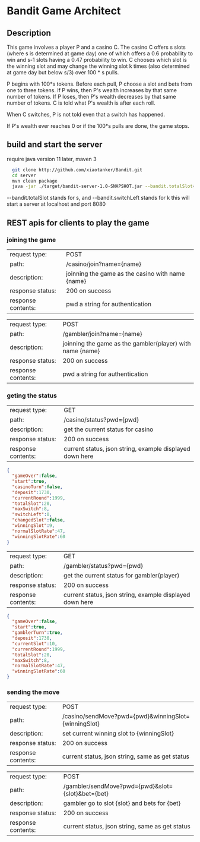 # Bandit Game Architect
## Description

This game involves a player P and a casino C. The casino C offers s slots (where s is determined at game day) one of which offers a 0.6 probability to win and s-1 slots having a 0.47 probability to win. C chooses which slot is the winning slot and may change the winning slot k times (also determined at game day but below s/3) over 100 * s pulls.

P begins with 100*s tokens. Before each pull, P choose a slot and bets from one to three tokens. If P wins, then P's wealth increases by that same number of tokens. If P loses, then P's wealth decreases by that same number of tokens. C is told what P's wealth is after each roll.

When C switches, P is not told even that a switch has happened.

If P's wealth ever reaches 0 or if the 100*s pulls are done, the game stops.

## build and start the server
require java version 11 later, maven 3
```bash
  git clone http://github.com/xiaotanker/Bandit.git
  cd server
  mvn clean package
  java -jar ./target/bandit-server-1.0-SNAPSHOT.jar --bandit.totalSlot=20 --bandit.switchLeft=8
```
--bandit.totalSlot stands for s, and --bandit.switchLeft stands for k
this will start a server at localhost and port 8080
## REST apis for clients to play the game

### joining the game
|                  |                               |
|------------------|-------------------------------|
|request type:     | POST                          |
|path:             |  /casino/join?name={name}     |
|description:      |  joinning the game as the casino with name {name}|
|response status:  |  200 on success               |
|response contents:|  pwd a string for authentication|


|                  |                               |
|------------------|-------------------------------|
|request type:     | POST                          |
|path:             |  /gambler/join?name={name}     |
|description:      |  joinning the game as the gambler(player) with name {name}|
|response status:  |  200 on success               |
|response contents:|  pwd a string for authentication|

### geting the status


|                  |                               |
|------------------|-------------------------------|
|request type:     | GET                          |
|path:             |  /casino/status?pwd={pwd}     |
|description:      |  get the current status for casino|
|response status:  |  200 on success               |
|response contents:| current status, json string, example displayed down here|
```json
{ 
  "gameOver":false,
  "start":true,
  "casinoTurn":false,
  "deposit":1730,
  "currentRound":1999,
  "totalSlot":20,
  "maxSwitch":8,
  "switchLeft":0,
  "changedSlot":false,
  "winningSlot":9,
  "normalSlotRate":47,
  "winningSlotRate":60
}

```

|                  |                               |
|------------------|-------------------------------|
|request type:     | GET                          |
|path:             |  /gambler/status?pwd={pwd}     |
|description:      |  get the current status for gambler(player)|
|response status:  |  200 on success               |
|response contents:|  current status, json string, example displayed down here|
```json
{
  "gameOver":false,
  "start":true,
  "gamblerTurn":true,
  "deposit":1730,
  "currentSlot":10,
  "currentRound":1999,
  "totalSlot":20,
  "maxSwitch":8,
  "normalSlotRate":47,
  "winningSlotRate":60
}

```

### sending the  move 

|                  |                               |
|------------------|-------------------------------|
|request type:     | POST                          |
|path:             |  /casino/sendMove?pwd={pwd}&winningSlot={winningSlot}     |
|description:      |  set current winning slot to {winningSlot}|
|response status:  |  200 on success               |
|response contents:|  current status, json string, same as get status|


|                  |                               |
|------------------|-------------------------------|
|request type:     | POST                          |
|path:             |  /gambler/sendMove?pwd={pwd}&slot={slot}&bet={bet}     |
|description:      |  gambler go to slot {slot} and bets for {bet}|
|response status:  |  200 on success               |
|response contents:|  current status, json string, same as get status|
